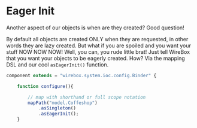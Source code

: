 # Eager Init

Another aspect of our objects is when are they created? Good question! 

By default all objects are created ONLY when they are requested, in other words they are lazy created. But what if you are spoiled and you want your stuff NOW NOW NOW! Well, you can, you rude little brat! Just tell WireBox that you want your objects to be eagerly created. How? Via the mapping DSL and our cool `asEagerInit()` function.

```javascript
component extends = "wirebox.system.ioc.config.Binder" {

    function configure(){

        // map with shorthand or full scope notation
        mapPath("model.Coffeshop")
            .asSingleton()
            .asEagerInit();
    }
```

